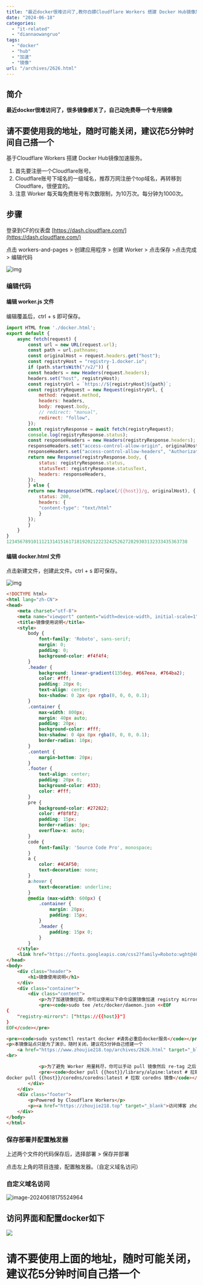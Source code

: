 ```yaml
---
title: "最近docker很难访问了,教你白嫖Cloudflare Workers 搭建 Docker Hub镜像加速服务"
date: "2024-06-18"
categories: 
  - "it-related"
  - "diannaowangruo"
tags: 
  - "docker"
  - "hub"
  - "加速"
  - "镜像"
url: "/archives/2626.html"
---
```


## 简介

**最近docker很难访问了，很多镜像都关了，自己动免费辱一个专用镜像**

## 请不要使用我的地址，随时可能关闭，建议花5分钟时间自己搭一个

基于Cloudflare Workers 搭建 Docker Hub镜像加速服务。

1. 首先要注册一个Cloudflare账号。
2. Cloudflare账号下域名的一级域名，推荐万网注册个top域名，再转移到Cloudflare，很便宜的。
3. 注意 Worker 每天每免费账号有次数限制，为10万次。每分钟为1000次。

## 步骤

登录到CF的仪表盘 [https://dash.cloudflare.com/](https://dash.cloudflare.com/)

点击 workers-and-pages > 创建应用程序 > 创建 Worker > 点击保存 >点击完成 > 编辑代码

![img](https://img-cloud.zhoujie218.top/2024/06/18/667157ca0b354.png)

### 编辑代码

#### 编辑 worker.js 文件

编辑覆盖后，ctrl + s 即可保存。

```javascript
import HTML from './docker.html';
export default {
    async fetch(request) {
        const url = new URL(request.url);
        const path = url.pathname;
        const originalHost = request.headers.get("host");
        const registryHost = "registry-1.docker.io";
        if (path.startsWith("/v2/")) {
        const headers = new Headers(request.headers);
        headers.set("host", registryHost);
        const registryUrl = `https://${registryHost}${path}`;
        const registryRequest = new Request(registryUrl, {
            method: request.method,
            headers: headers,
            body: request.body,
            // redirect: "manual",
            redirect: "follow",
        });
        const registryResponse = await fetch(registryRequest);
        console.log(registryResponse.status);
        const responseHeaders = new Headers(registryResponse.headers);
        responseHeaders.set("access-control-allow-origin", originalHost);
        responseHeaders.set("access-control-allow-headers", "Authorization");
        return new Response(registryResponse.body, {
            status: registryResponse.status,
            statusText: registryResponse.statusText,
            headers: responseHeaders,
        });
        } else {
        return new Response(HTML.replace(/{{host}}/g, originalHost), {
            status: 200,
            headers: {
            "content-type": "text/html"
            }
        });
        }
    }
}
1234567891011121314151617181920212223242526272829303132333435363738
```

#### 编辑 docker.html 文件

点击新建文件，创建此文件。ctrl + s 即可保存。

![img](https://img-cloud.zhoujie218.top/2024/06/18/667157d7b30a3.png)

```html
<!DOCTYPE html>
<html lang="zh-CN">
<head>
    <meta charset="utf-8">
    <meta name="viewport" content="width=device-width, initial-scale=1">
    <title>镜像使用说明</title>
    <style>
        body {
            font-family: 'Roboto', sans-serif;
            margin: 0;
            padding: 0;
            background-color: #f4f4f4;
        }
        .header {
            background: linear-gradient(135deg, #667eea, #764ba2);
            color: #fff;
            padding: 20px 0;
            text-align: center;
            box-shadow: 0 2px 4px rgba(0, 0, 0, 0.1);
        }
        .container {
            max-width: 800px;
            margin: 40px auto;
            padding: 20px;
            background-color: #fff;
            box-shadow: 0 4px 8px rgba(0, 0, 0, 0.1);
            border-radius: 10px;
        }
        .content {
            margin-bottom: 20px;
        }
        .footer {
            text-align: center;
            padding: 20px 0;
            background-color: #333;
            color: #fff;
        }
        pre {
            background-color: #272822;
            color: #f8f8f2;
            padding: 15px;
            border-radius: 5px;
            overflow-x: auto;
        }
        code {
            font-family: 'Source Code Pro', monospace;
        }
        a {
            color: #4CAF50;
            text-decoration: none;
        }
        a:hover {
            text-decoration: underline;
        }
        @media (max-width: 600px) {
            .container {
                margin: 20px;
                padding: 15px;
            }
            .header {
                padding: 15px 0;
            }
        }
    </style>
    <link href="https://fonts.googleapis.com/css2?family=Roboto:wght@400;700&family=Source+Code+Pro:wght@400;700&display=swap" rel="stylesheet">
</head>
<body>
    <div class="header">
        <h1>镜像使用说明</h1>
    </div>
    <div class="container">
        <div class="content">
            <p>为了加速镜像拉取，你可以使用以下命令设置镜像加速 registry mirror:+</p>
            <pre><code>sudo tee /etc/docker/daemon.json <<EOF
{
    "registry-mirrors": ["https://{{host}}"]
}
EOF</code></pre>

<pre><code>sudo systemctl restart docker #请务必重启docker服务</code></pre>
<p>本镜像站点只是为了演示，随时关闭，建议花5分钟自己搭建一个
    <a href="https://www.zhoujie218.top/archives/2626.html" target="_blank">https://www.zhoujie218.top/archives/2626.html</a> #这是详细教程</p>
<br>

            <p>为了避免 Worker 用量耗尽，你可以手动 pull 镜像然后 re-tag 之后 push 至本地镜像仓库:</p>
            <pre><code>docker pull {{host}}/library/alpine:latest # 拉取 library 镜像
docker pull {{host}}/coredns/coredns:latest # 拉取 coredns 镜像</code></pre>
        </div>
    </div>
    <div class="footer">
        <p>Powered by Cloudflare Workers</p>
        <p><a href="https://zhoujie218.top" target="_blank">访问博客 zhoujie218.top</a></p>
    </div>
</body>
</html>
```

### 保存部署并配置触发器

上述两个文件的代码保存后，选择部署 > 保存并部署

点击左上角的项目连接，配置触发器。（自定义域名访问）

### 自定义域名访问

![image-20240618175524964](https://img-cloud.zhoujie218.top/2024/06/18/6671599019d4d.png)

## 访问界面和配置docker如下

![](https://img-cloud.zhoujie218.top/2024/06/18/667167040eaad.png)

# 请不要使用上面的地址，随时可能关闭，建议花5分钟时间自己搭一个
